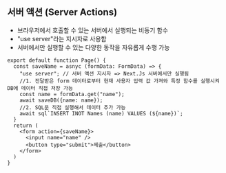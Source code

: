 ## 서버 액션 (Server Actions)

- 브라우저에서 호출할 수 있는 서버에서 실행되는 비동기 함수
- "use server"라는 지시자로 사용함
- 서버에서만 실행할 수 있는 다양한 동작을 자유롭게 수행 가능

```tsx
export default function Page() {
  const saveName = asnyc (formData: FormData) => {
    "use server"; // 서버 액션 지시자 => Next.Js 서버에서만 실행됨
    //1. 전달받은 form 데이터로부터 현재 사용자 입력 값 가져와 특정 함수를 실행시켜 DB에 데이터 직접 저장 가능
    const name = formData.get("name");
    await saveDB({name: name});
    //2. SQL문 직접 실행해서 데이터 추가 가능
    await sql`INSERT INOT Names (name) VALUES (${name})`;
  }
  return (
    <form action={saveName}>
      <input name="name" />
      <button type="submit">제출</button>
    </form>
  )
}
```
